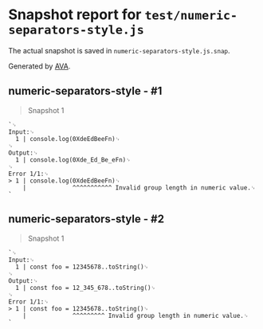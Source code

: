 # Snapshot report for `test/numeric-separators-style.js`

The actual snapshot is saved in `numeric-separators-style.js.snap`.

Generated by [AVA](https://avajs.dev).

## numeric-separators-style - #1

> Snapshot 1

    `␊
    Input:␊
      1 | console.log(0XdeEdBeeFn)␊
    ␊
    Output:␊
      1 | console.log(0Xde_Ed_Be_eFn)␊
    ␊
    Error 1/1:␊
    > 1 | console.log(0XdeEdBeeFn)␊
        |             ^^^^^^^^^^^ Invalid group length in numeric value.␊
    `

## numeric-separators-style - #2

> Snapshot 1

    `␊
    Input:␊
      1 | const foo = 12345678..toString()␊
    ␊
    Output:␊
      1 | const foo = 12_345_678..toString()␊
    ␊
    Error 1/1:␊
    > 1 | const foo = 12345678..toString()␊
        |             ^^^^^^^^^ Invalid group length in numeric value.␊
    `
